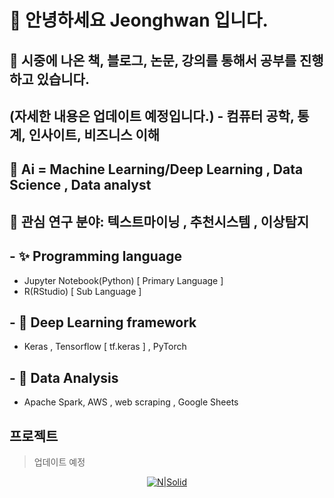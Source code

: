 
# 👋 안녕하세요 Jeonghwan 입니다.
## 🌱 시중에 나온 책, 블로그, 논문, 강의를 통해서 공부를 진행하고 있습니다.
## (자세한 내용은 업데이트 예정입니다.) - 컴퓨터 공학, 통계, 인사이트, 비즈니스 이해
## 🌱 Ai = Machine Learning/Deep Learning , Data Science , Data analyst
## 💞️ 관심 연구 분야: 텍스트마이닝 , 추천시스템 , 이상탐지 

## - ✨ Programming language
- Jupyter Notebook(Python) [ Primary Language ]
- R(RStudio) [ Sub Language ]

## - 🌱 Deep Learning framework
- Keras , Tensorflow [ tf.keras ] , PyTorch

## - 👀 Data Analysis
- Apache Spark, AWS , web scraping , Google Sheets



## 프로젝트
> 업데이트 예정
>

<div align=center>
	
[![N|Solid](https://cldup.com/dTxpPi9lDf.thumb.png)](https://blog.naver.com/l_jeonghwan)

</div>

<!---
jeonghwan94/jeonghwan94 is a ✨ special ✨ repository because its `README.md` (this file) appears on your GitHub profile.
You can click the Preview link to take a look at your changes.
--->
